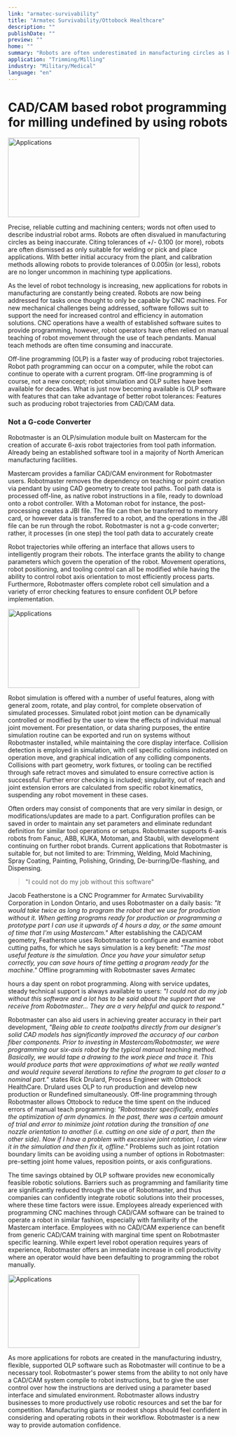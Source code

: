 ```yaml
---
link: "armatec-survivability"
title: "Armatec Survivability/Ottobock Healthcare"
description: ""
publishDate: ""
preview: ""
home: ""
summary: "Robots are often underestimated in manufacturing circles as being inaccurate and dismissed as only suitable for welding or pick and place applications. With better accuracy machine designs and improved calibration methods now allowing robots to provide tolerances of 0.1mm/0.005in or less, robots are no longer uncommon in machining type applications. In addition, off-line programming (OLP) suites offer features that can take advantage of better robot tolerances and produce robot trajectories from CAD/CAM data. “Being able to create toolpaths directly from our designer's solid CAD models has significantly improved the accuracy of our carbon fiber components.”"
application: "Trimming/Milling"
industry: "Military/Medical"
language: "en"
---
```

# CAD/CAM based robot programming for milling undefined by using robots

<img src="/assets/images/success/Cad%20cam%20based%20robot%20programming_files/image001.jpg" class="alignLeft" width=300 height=181 alt="Applications" />

Precise, reliable cutting and machining centers; words not often used to describe industrial robot arms. Robots are often disvalued in manufacturing circles as being inaccurate. Citing tolerances of +/- 0.100 (or more), robots are often dismissed as only suitable for welding or pick and place applications. With better initial accuracy from the plant, and calibration methods allowing robots to provide tolerances of 0.005in (or less), robots are no longer uncommon in machining type applications.

As the level of robot technology is increasing, new applications for robots in manufacturing are constantly being created. Robots are now being addressed for tasks once thought to only be capable by CNC machines. For new mechanical challenges being addressed, software follows suit to support the need for increased control and efficiency in automation solutions. CNC operations have a wealth of established software suites to provide programming, however, robot operators have often relied on manual teaching of robot movement through the use of teach pendants. Manual teach methods are often time consuming and inaccurate.

Off-line programming (OLP) is a faster way of producing robot trajectories. Robot path programming can occur on a computer, while the robot can continue to operate with a current program. Off-line programming is of course, not a new concept; robot simulation and OLP suites have been available for decades. What is just now becoming available is OLP software with features that can take advantage of better robot tolerances: Features such as producing robot trajectories from CAD/CAM data.

### Not a G-code Converter

Robotmaster is an OLP/simulation module built on Mastercam for the creation of accurate 6-axis robot trajectories from tool path information. Already being an established software tool in a majority of North American manufacturing facilities.

Mastercam provides a familiar CAD/CAM environment for Robotmaster users. Robotmaster removes the dependency on teaching or point creation via pendant by using CAD geometry to create tool paths. Tool path data is processed off-line, as native robot instructions in a file, ready to download onto a robot controller. With a Motoman robot for instance, the post-processing creates a JBI file. The file can then be transferred to memory card, or however data is transferred to a robot, and the operations in the JBI file can be run through the robot. Robotmaster is not a g-code converter; rather, it processes (in one step) the tool path data to accurately create

Robot trajectories while offering an interface that allows users to intelligently program their robots. The interface grants the ability to change parameters which govern the operation of the robot. Movement operations, robot positioning, and tooling control can all be modified while having the ability to control robot axis orientation to most efficiently process parts. Furthermore, Robotmaster offers complete robot cell simulation and a variety of error checking features to ensure confident OLP before implementation.

<img src="/assets/images/success/Cad%20cam%20based%20robot%20programming_files/image003.jpg" class="alignLeft" width=300 height=180 alt="Applications" />

Robot simulation is offered with a number of useful features, along with general zoom, rotate, and play control, for complete observation of simulated processes. Simulated robot joint motion can be dynamically controlled or modified by the user to view the effects of individual manual joint movement. For presentation, or data sharing purposes, the entire simulation routine can be exported and run on systems without Robotmaster installed, while maintaining the core display interface. Collision detection is employed in simulation, with cell specific collisions indicated on operation move, and graphical indication of any colliding components. Collisions with part geometry, work fixtures, or tooling can be rectified through safe retract moves and simulated to ensure corrective action is successful. Further error checking is included; singularity, out of reach and joint extension errors are calculated from specific robot kinematics, suspending any robot movement in these cases.

Often orders may consist of components that are very similar in design, or modifications/updates are made to a part. Configuration profiles can be saved in order to maintain any set parameters and eliminate redundant definition for similar tool operations or setups. Robotmaster supports 6-axis robots from Fanuc, ABB, KUKA, Motoman, and Staubli, with development continuing on further robot brands. Current applications that Robotmaster is suitable for, but not limited to are: Trimming, Welding, Mold Machining, Spray Coating, Painting, Polishing, Grinding, De-burring/De-flashing, and Dispensing.

> "I could not do my job without this software"

Jacob Featherstone is a CNC Programmer for Armatec Survivability Corporation in London Ontario, and uses Robotmaster on a daily basis: *"It would take twice as long to program the robot that we use for production without it. When getting programs ready for production or programming a prototype part I can use it upwards of 4 hours a day, or the same amount of time that I'm using Mastercam."* After establishing the CAD/CAM geometry, Featherstone uses Robotmaster to configure and examine robot cutting paths, for which he says simulation is a key benefit: *"The most useful feature is the simulation. Once you have your simulator setup correctly, you can save hours of time getting a program ready for the machine."* Offline programming with Robotmaster saves Armatec

hours a day spent on robot programming. Along with service updates, steady technical support is always available to users: *"I could not do my job without this software and a lot has to be said about the support that we receive from Robotmaster... They are a very helpful and quick to respond."*

Robotmaster can also aid users in achieving greater accuracy in their part development, *"Being able to create toolpaths directly from our designer's solid CAD models has significantly improved the accuracy of our carbon fiber components. Prior to investing in Mastercam/Robotmaster, we were programming our six-axis robot by the typical manual teaching method. Basically, we would tape a drawing to the work piece and trace it. This would produce parts that were approximations of what we really wanted and would require several iterations to refine the program to get closer to a nominal part."* states Rick Drulard, Process Engineer with Ottobock HealthCare. Drulard uses OLP to run production and develop new production or Rundefined simultaneously. Off-line programming through Robotmaster allows Ottobock to reduce the time spent on the induced errors of manual teach programming: *"Robotmaster specifically, enables the optimization of arm dynamics. In the past, there was a certain amount of trial and error to minimize joint rotation during the transition of one nozzle orientation to another (i.e. cutting on one side of a part, then the other side). Now if I have a problem with excessive joint rotation, I can view it in the simulation and then fix it, offline."* Problems such as joint rotation boundary limits can be avoiding using a number of options in Robotmaster: pre-setting joint home values, reposition points, or axis configurations.

The time savings obtained by OLP software provides new economically feasible robotic solutions. Barriers such as programming and familiarity time are significantly reduced through the use of Robotmaster, and thus companies can confidently integrate robotic solutions into their processes, where these time factors were issue. Employees already experienced with programming CNC machines through CAD/CAM software can be trained to operate a robot in similar fashion, especially with familiarity of the Mastercam interface. Employees with no CAD/CAM experience can benefit from generic CAD/CAM training with marginal time spent on Robotmaster specific learning. While expert level robot operation requires years of experience, Robotmaster offers an immediate increase in cell productivity where an operator would have been defaulting to programming the robot manually.

<img src="/assets/images/success/Cad%20cam%20based%20robot%20programming_files/image005.jpg" class="alignLeft" width=300 height=167 alt="Applications" />

As more applications for robots are created in the manufacturing industry, flexible, supported OLP software such as Robotmaster will continue to be a necessary tool. Robotmaster's power stems from the ability to not only have a CAD/CAM system compile to robot instructions, but to give the user control over how the instructions are derived using a parameter based interface and simulated environment. Robotmaster allows industry businesses to more productively use robotic resources and set the bar for competition. Manufacturing giants or modest shops should feel confident in considering and operating robots in their workflow. Robotmaster is a new way to provide automation confidence.